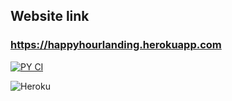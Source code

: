 ## Website link 
### https://happyhourlanding.herokuapp.com


[![PY CI](https://github.com/ChicoState/Happy-Hour-Finder/actions/workflows/actions.yml/badge.svg)](https://github.com/ChicoState/Happy-Hour-Finder/actions/workflows/actions.yml)

![Heroku](https://pyheroku-badge.herokuapp.com/?app=<HEROKU_APP_NAME>&style=<STYLE>)
